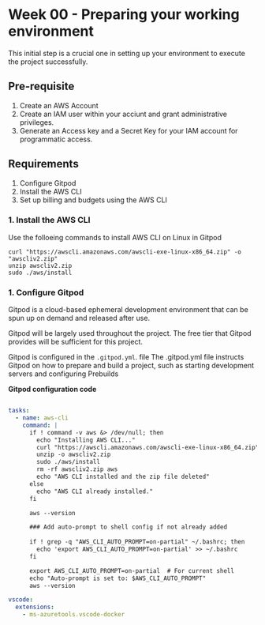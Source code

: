 # Week 00 - Preparing your working environment

This initial step is a crucial one in setting up your environment to execute the project successfully. 

## Pre-requisite
1. Create an AWS Account
2. Create an IAM user within your acciunt and grant administrative privileges.
3. Generate an Access key and a Secret Key for your IAM account for programmatic access.

## Requirements
1. Configure Gitpod
2. Install the AWS CLI
3. Set up billing and budgets using the AWS CLI

### 1. Install the AWS CLI
Use the folloeing commands to install AWS CLI on Linux in Gitpod
```
curl "https://awscli.amazonaws.com/awscli-exe-linux-x86_64.zip" -o "awscliv2.zip"
unzip awscliv2.zip
sudo ./aws/install
```

### 1. Configure Gitpod 
Gitpod is a cloud-based ephemeral development environment that can be spun up on demand and released after use. 

Gitpod will be largely used throughout the project. The free tier that Gitpod provides will be sufficient for this project.

Gitpod is configured in the `.gitpod.yml`. file The .gitpod.yml file instructs Gitpod on how to prepare and build a project, such as starting development servers and configuring Prebuilds

**Gitpod configuration code**
```yml

tasks:
  - name: aws-cli
    command: |
      if ! command -v aws &> /dev/null; then
        echo "Installing AWS CLI..."
        curl "https://awscli.amazonaws.com/awscli-exe-linux-x86_64.zip" -o "awscliv2.zip"
        unzip -o awscliv2.zip
        sudo ./aws/install
        rm -rf awscliv2.zip aws
        echo "AWS CLI installed and the zip file deleted"
      else
        echo "AWS CLI already installed."
      fi

      aws --version

      ### Add auto-prompt to shell config if not already added
      
      if ! grep -q "AWS_CLI_AUTO_PROMPT=on-partial" ~/.bashrc; then
        echo 'export AWS_CLI_AUTO_PROMPT=on-partial' >> ~/.bashrc
      fi

      export AWS_CLI_AUTO_PROMPT=on-partial  # For current shell
      echo "Auto-prompt is set to: $AWS_CLI_AUTO_PROMPT"
      aws --version

vscode:
  extensions:
    - ms-azuretools.vscode-docker
```
